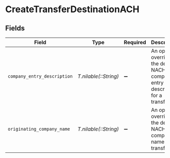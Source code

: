 # CreateTransferDestinationACH


## Fields

| Field                                                                               | Type                                                                                | Required                                                                            | Description                                                                         | Example                                                                             |
| ----------------------------------------------------------------------------------- | ----------------------------------------------------------------------------------- | ----------------------------------------------------------------------------------- | ----------------------------------------------------------------------------------- | ----------------------------------------------------------------------------------- |
| `company_entry_description`                                                         | *T.nilable(::String)*                                                               | :heavy_minus_sign:                                                                  | An optional override of the default NACHA company entry description for a transfer. | Gym dues                                                                            |
| `originating_company_name`                                                          | *T.nilable(::String)*                                                               | :heavy_minus_sign:                                                                  | An optional override of the default NACHA company name for a transfer.              | Whole Body Fit                                                                      |